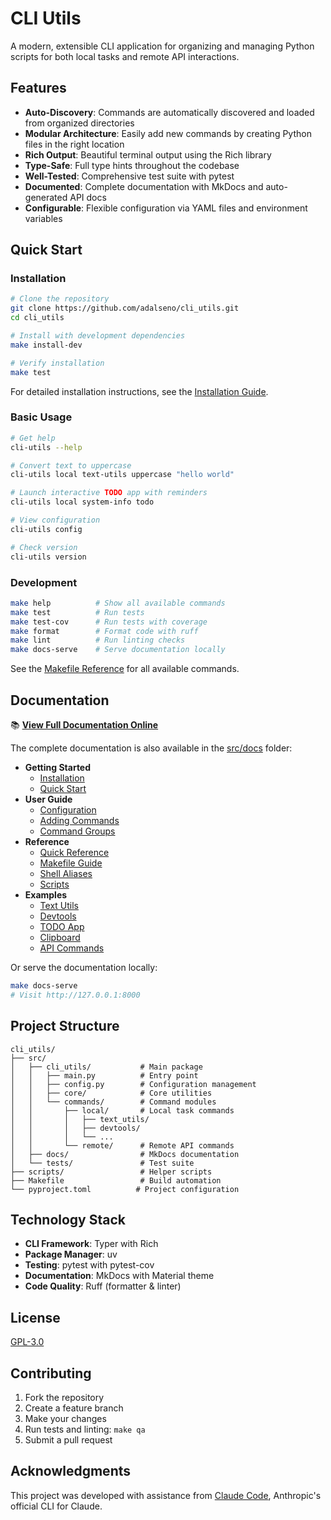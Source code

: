 # CLI Utils

A modern, extensible CLI application for organizing and managing Python scripts for both local tasks and remote API interactions.

## Features

- **Auto-Discovery**: Commands are automatically discovered and loaded from organized directories
- **Modular Architecture**: Easily add new commands by creating Python files in the right location
- **Rich Output**: Beautiful terminal output using the Rich library
- **Type-Safe**: Full type hints throughout the codebase
- **Well-Tested**: Comprehensive test suite with pytest
- **Documented**: Complete documentation with MkDocs and auto-generated API docs
- **Configurable**: Flexible configuration via YAML files and environment variables

## Quick Start

### Installation

```bash
# Clone the repository
git clone https://github.com/adalseno/cli_utils.git
cd cli_utils

# Install with development dependencies
make install-dev

# Verify installation
make test
```

For detailed installation instructions, see the [Installation Guide](src/docs/getting-started/installation.md).

### Basic Usage

```bash
# Get help
cli-utils --help

# Convert text to uppercase
cli-utils local text-utils uppercase "hello world"

# Launch interactive TODO app with reminders
cli-utils local system-info todo

# View configuration
cli-utils config

# Check version
cli-utils version
```

### Development

```bash
make help          # Show all available commands
make test          # Run tests
make test-cov      # Run tests with coverage
make format        # Format code with ruff
make lint          # Run linting checks
make docs-serve    # Serve documentation locally
```

See the [Makefile Reference](src/docs/reference/makefile.md) for all available commands.

## Documentation

📚 **[View Full Documentation Online](https://adalseno.github.io/cli_utils)**

The complete documentation is also available in the [src/docs](src/docs/) folder:

- **Getting Started**
  - [Installation](src/docs/getting-started/installation.md)
  - [Quick Start](src/docs/getting-started/quickstart.md)
- **User Guide**
  - [Configuration](src/docs/user-guide/configuration.md)
  - [Adding Commands](src/docs/user-guide/adding-commands.md)
  - [Command Groups](src/docs/user-guide/command-groups.md)
- **Reference**
  - [Quick Reference](src/docs/reference/quick-reference.md)
  - [Makefile Guide](src/docs/reference/makefile.md)
  - [Shell Aliases](src/docs/reference/shell-aliases.md)
  - [Scripts](src/docs/reference/scripts.md)
- **Examples**
  - [Text Utils](src/docs/examples/text-utils.md)
  - [Devtools](src/docs/examples/devtools.md)
  - [TODO App](src/docs/examples/todo-app.md)
  - [Clipboard](src/docs/examples/clipboard.md)
  - [API Commands](src/docs/examples/api-commands.md)

Or serve the documentation locally:

```bash
make docs-serve
# Visit http://127.0.0.1:8000
```

## Project Structure

```
cli_utils/
├── src/
│   ├── cli_utils/           # Main package
│   │   ├── main.py          # Entry point
│   │   ├── config.py        # Configuration management
│   │   ├── core/            # Core utilities
│   │   └── commands/        # Command modules
│   │       ├── local/       # Local task commands
│   │       │   ├── text_utils/
│   │       │   ├── devtools/
│   │       │   └── ...
│   │       └── remote/      # Remote API commands
│   ├── docs/                # MkDocs documentation
│   └── tests/               # Test suite
├── scripts/                 # Helper scripts
├── Makefile                 # Build automation
└── pyproject.toml          # Project configuration
```

## Technology Stack

- **CLI Framework**: Typer with Rich
- **Package Manager**: uv
- **Testing**: pytest with pytest-cov
- **Documentation**: MkDocs with Material theme
- **Code Quality**: Ruff (formatter & linter)

## License

[GPL-3.0](LICENSE)

## Contributing

1. Fork the repository
2. Create a feature branch
3. Make your changes
4. Run tests and linting: `make qa`
5. Submit a pull request

## Acknowledgments

This project was developed with assistance from [Claude Code](https://claude.com/claude-code), Anthropic's official CLI for Claude.
